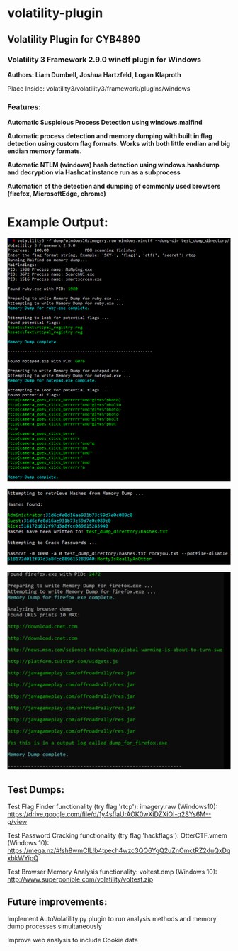 # volatility-plugin


## Volatility Plugin for CYB4890


### Volatility 3 Framework 2.9.0 winctf plugin for Windows


**Authors: Liam Dumbell, Joshua Hartzfeld, Logan Klaproth**


Place Inside: volatility3/volatility3/framework/plugins/windows



### Features:

**Automatic Suspicious Process Detection using windows.malfind**

**Automatic process detection and memory dumping with built in flag detection using custom flag formats. Works with both little endian and big endian memory formats.**

**Automatic NTLM (windows) hash detection using windows.hashdump and decryption via Hashcat instance run as a subprocess**

**Automation of the detection and dumping of commonly used browsers (firefox, MicrosoftEdge, chrome)**

# Example Output:
![Example Output image 1](example_output_1.PNG)


![Example Output image 2](example_output_2.PNG)


![Example Output Image 3](example_output_3.PNG)

## Test Dumps:
Test Flag Finder functionality (try flag 'rtcp'): imagery.raw (Windows10): https://drive.google.com/file/d/1y4sfIaUrAOK0wXiDZXiOI-q2SYs6M--g/view


Test Password Cracking functionality (try flag 'hackflags'): OtterCTF.vmem (Windows 10): https://mega.nz/#!sh8wmCIL!b4tpech4wzc3QQ6YgQ2uZnOmctRZ2duQxDqxbkWYipQ


Test Browser Memory Analysis functionality: voltest.dmp (Windows 10): http://www.superponible.com/volatility/voltest.zip

## Future improvements:


Implement AutoVolatility.py plugin to run analysis methods and memory dump processes simultaneously


Improve web analysis to include Cookie data